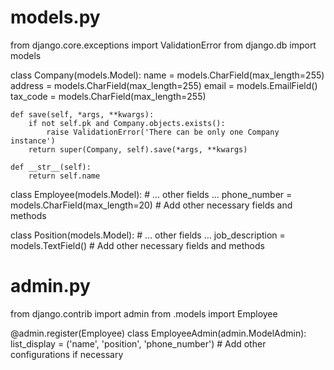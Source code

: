 # models.py

from django.core.exceptions import ValidationError
from django.db import models

class Company(models.Model):
    name = models.CharField(max_length=255)
    address = models.CharField(max_length=255)
    email = models.EmailField()
    tax_code = models.CharField(max_length=255)

    def save(self, *args, **kwargs):
        if not self.pk and Company.objects.exists():
            raise ValidationError('There can be only one Company instance')
        return super(Company, self).save(*args, **kwargs)

    def __str__(self):
        return self.name

class Employee(models.Model):
    # ... other fields ...
    phone_number = models.CharField(max_length=20)
    # Add other necessary fields and methods

class Position(models.Model):
    # ... other fields ...
    job_description = models.TextField()
    # Add other necessary fields and methods

# admin.py

from django.contrib import admin
from .models import Employee

@admin.register(Employee)
class EmployeeAdmin(admin.ModelAdmin):
    list_display = ('name', 'position', 'phone_number')
    # Add other configurations if necessary
